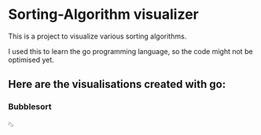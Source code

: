 # Sorting-Algorithm visualizer
This is a project to visualize various sorting algorithms. 

I used this to learn the go programming language, so the code might not be optimised yet.

## Here are the visualisations created with go:
### Bubblesort
![Bubblesort](https://github.com/DamianKoz/sorting_algorithms/blob/main/test.gif)
